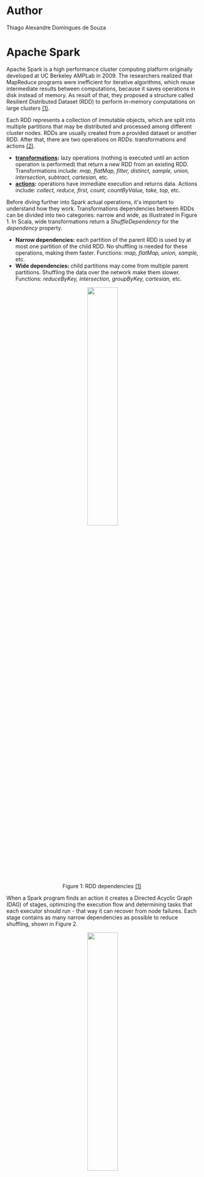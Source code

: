 # Author
Thiago Alexandre Domingues de Souza

# Apache Spark
Apache Spark is a high performance cluster computing platform originally developed at UC Berkeley AMPLab in 2009. The researchers realized that MapReduce programs were inefficient for iterative algorithms, which reuse intermediate results between computations, because it saves operations in disk instead of memory. As result of that, they proposed a structure called Resilient Distributed Dataset (RDD) to perform in-memory computations on large clusters [(1)](#references).

Each RDD represents a collection of immutable objects, which are split into multiple partitions that may be distributed and processed among different cluster nodes. RDDs are usually created from a provided dataset or another RDD. After that, there are two operations on RDDs: transformations and actions [(2)](#references).

- **[transformations](#transformations):** lazy operations (nothing is executed until an action operation is performed) that return a new RDD from an existing RDD. Transformations include: *map, flatMap, filter, distinct, sample, union, intersection, subtract, cartesian,* etc.
- **[actions](#actions):** operations have immediate execution and returns data. Actions include: *collect, reduce, first, count, countByValue, take, top,* etc.

Before diving further into Spark actual operations, it's important to understand how they work. Transformations dependencies  between RDDs can be divided into two categories: narrow and wide, as illustrated in Figure 1. In Scala, wide transformations return a *ShuffleDependency* for the *dependency* property.

- **Narrow dependencies:** each partition of the parent RDD is used by at most one partition of the child RDD. No shuffling is needed for these operations, making them faster. Functions: *map, flatMap, union, sample,* etc.
- **Wide dependencies:** child partitions may come from multiple parent partitions. Shuffling the data over the network make them slower. Functions: *reduceByKey, intersection, groupByKey, cartesian,* etc.

<p align="center">
<img src="https://github.com/thiago-a-souza/Spark/blob/master/img/spark_dependencies.png"  height="40%" width="40%"> <br>
Figure 1: RDD dependencies <a href="https://github.com/thiago-a-souza/Spark/blob/master/README.md#references">(1)</a> </p> 
</p>


When a Spark program finds an action it creates a Directed Acyclic Graph (DAG) of stages,  optimizing the execution flow and determining tasks that each executor should run - that way it can recover from node failures. Each stage contains as many narrow dependencies as possible to reduce shuffling, shown in Figure 2. 

<p align="center">
<img src="https://github.com/thiago-a-souza/Spark/blob/master/img/spark_stages.png"  height="40%" width="40%"> <br>
Figure 2: Spark stages <a href="https://github.com/thiago-a-souza/Spark/blob/master/README.md#references">(1)</a> </p> 
</p>

The execution of a Spark application is illustrated in Figure 3. When a *SparkContext* is executed, the cluster manager (e.g. YARN, Mesos, etc) starts the executors on the work nodes of the cluster. Each node has one or more executors. After that, when it finds an action, it creates a job consisting of stages. Stages are divided into tasks, which are the smallest units in the Spark hierarchy, and run on a single executor. Resources allocation (i.e. number of executors, cores and memory per executor) can be configured at the application level.


<p align="center">
<img src="https://github.com/thiago-a-souza/Spark/blob/master/img/spark_execution.png"  height="40%" width="40%"> <br>
Figure 3: Spark execution <a href="https://github.com/thiago-a-souza/Spark/blob/master/README.md#references">(3)</a> </p> 
</p>



## Creating RDDs
Apache Spark was written in Scala, but it also supports Java, Python and R. Scala for Spark has been largely adopted as result of its high performance and simplicity, reducing boiler-plate code often found in Java.

Creating an RDD requires a reference to *SparkContext*. This object represents the front door to Spark, allowing your application to communicate with your cluster manager (e.g. standalone, YARN, Mesos, etc). Spark properties can be hard-coded for each application using a *SparkConf* object that's passed to the *SparkContext*. Alternatively, *spark-submit* accepts runtime  parameters and also reads configurations from *spark-defaults.conf*. However, configurations specified in *SparkConf* take a higher precedence [(4)](#references).

Hard-coded *SparkContext*  in Scala using the number of threads corresponding to the number of machine cores:

```scala
val config = new SparkConf().setAppName("YourAppName").setMaster("local[*]")
val sc = new SparkContext(config);
// or alternatively:
val sc = new SparkContext("local[*]", "YourAppName")
```

*SparkContext* provided at runtime:
```
./bin/spark-submit --name "YourAppName" --master local[*] --class yourClassHere yourJarHere.jar
``` 


Once a *SparkContext* is available, there are three alternatives to create an RDD: from an external dataset, using the *parallelize* method or from an existing RDD.

```scala
val rdd1 = sc.textFile("file:///your/path/here/your_file.txt")
val rdd2 = sc.parallelize(List(1, 2, 3, 4, 5, 6))
val rdd3 = rdd2.filter(_ % 2 == 0) 
```

### Spark shell
Spark provides an interactive environment based on Scala REPL (Read Eval-Print-Loop) called *spark-shell*. This environment  makes it easier to test small programs because the code is interpreted immediately, so the program doesn't need to be compiled and then submitted to Spark to return a result. From *spark-shell*, users can access *SparkContext* as *sc* and SparkSession as *spark*.

Counting words example:

```sh
$ ./bin/spark-shell 
scala> val lines = sc.parallelize(List("orange mango apple banana", "mango papaya mango"))
scala> val words = lines.flatMap(x => x.split(" "))
scala> val freq = words.map(x => (x, 1)).reduceByKey((x,y) => x + y).collect()
scala> for (word <- freq)
            println(word._1+ " = " + word._2)
```

## Transformations 

* **map:** applies a function to every element in the RDD and returns a new RDD with the same number of elements
```scala
scala> val a = sc.parallelize(List(1, 2, 3, 4, 5))
scala> a.map(x => x + 1)
scala> a.collect()
res1: Array[Int] = Array(2, 3, 4, 5, 6)
```

* **flatMap:** similar to *map*, but each input can be mapped to zero or more output items, so it may return a different number of elements - useful to discard or add data. 
```scala
scala> val a = List("aaa bbb ccc", "ddd", "eee")
scala> a.map(x => x.split(" "))
res2: List[Array[String]] = List(Array(aaa, bbb, ccc), Array(ddd), Array(eee))

scala> a.flatMap(x => x.split(" "))
res3: List[String] = List(aaa, bbb, ccc, ddd, eee)
```


* **filter:** returns a new RDD containing only elements that satisfy the conditional logic provided
```scala
scala> val nbrs = sc.parallelize(1 to 10)
scala> val even = nbrs.filter(_ % 2 == 0)
scala> even.collect()
res4: Array[Int] = Array(2, 4, 6, 8, 10)
```

* **distinct:** returns a new RDD with distinct elements
```scala
scala> val a = sc.parallelize(List(1, 2, 2, 3, 1, 4))
scala> val b = a.distinct()
scala> b.collect()
res5: Array[Int] = Array(4, 2, 1, 3)                                           
```

* **union, intersection, subtract, cartesian:** returns a new RDD after applying the specified set operation
```scala
scala> val a = sc.parallelize(List(1, 2, 3))
scala> val b = sc.parallelize(List(3, 4, 5))

scala> val c = a.union(b)
scala> c.collect()
res6: Array[Int] = Array(1, 2, 3, 3, 4, 5)

scala> val d = a.intersection(b)
scala> d.collect()
res7: Array[Int] = Array(3)

scala> val e = a.subtract(b)
scala> e.collect()
res8: Array[Int] = Array(2, 1)

scala> val f = a.cartesian(b)
scala> f.collect()
res9: Array[(Int, Int)] = Array((1,3), (1,4), (1,5), (2,3), (3,3), (2,4), (2,5), (3,4), (3,5))
```


### Transformations on Pair RDDs
Similarly to MapReduce model, a key/value pair is a common data structure used to perform data aggregations in Spark. Evidently, transformations on pairs require a *(key, value)* pair format.  In case multiple values are provided, they should be formatted as *(key, (value1, value2, ..., valueN))*, preserving the pair format. Some functions on pair RDDs are described below, and a complete list can be found in the *PairRDDFunctions* of the Spark Scala API (5).

* **reduceByKey:** merge values for each key using an associative and commutative reduce function. In practice, the reduce function is applied to each pair of elements with the same key and the result is applied to the next element with the same key, visiting all elements with the same key.

```scala
scala> val gradesPerId = sc.parallelize( List((1, 10), (2, 7), (1, 8), (2, 9)))
scala> val sumGradesPerId = gradesPerId.reduceByKey((x,y) => x+y)
scala> sumGradesPerId.collect()
res10: Array[(Int, Int)] = Array((2,16), (1,18))

scala> val anotherRDD = sc.parallelize(List((1,(10, 100)), (2,(7, 70)), (1,(8, 80)), (2,(9, 90))))
scala> val sumRDD = anotherRDD.reduceByKey((x,y) => (x._1 + y._1, x._2 + y._2))
scala> sumRDD.collect()
res11: Array[(Int, (Int, Int))] = Array((2,(16,160)), (1,(18,180)))
```

* **groupByKey:** group values with the same key. This is a time-consuming function and should be avoided. It shuffles and then aggregates the data - *reduceByKey* is faster because it aggregates and then shuffle the data. Other alternatives to prefer over *groupByKey*: *combineByKey* and *foldByKey*.


* **mapValues:** applies the provided function to the RDD values, preserving the keys.
```scala
scala> val a = sc.parallelize(List((1, 10), (2, 7), (1, 8), (2, 9)))
scala> val b = a.mapValues(x => x + 1)
scala> b.collect()
res12: Array[(Int, Int)] = Array((1,11), (2,8), (1,9), (2,10))

scala> val c = sc.parallelize(List((1, (10, 100)), (2, (7, 70)), (1, (8, 80)),(2, (9, 90))))
scala> val d = c.mapValues(x => (x._1 + 1, x._2 + 10))
scala> d.collect()
res13: Array[(Int, (Int, Int))] = Array((1,(11,110)), (2,(8,80)), (1,(9,90)), (2,(10,100)))
```

* **keys:** returns an RDD with the keys from a given RDD
```scala
scala> val a = sc.parallelize(List((1,10),(2,7),(5,8)))
scala> val b = a.keys
scala> b.collect()
res14: Array[Int] = Array(1, 2, 5)
```

* **values:** returns an RDD with the values from a given RDD
```scala
scala> val a = sc.parallelize(List((1,10),(2,7),(5,8)))
scala> val b = a.values
scala> b.collect
res15: Array[Int] = Array(10, 7, 8)
```

* **sortByKey:** returns an RDD sorted by key
```scala
scala> val a = sc.parallelize(List((5, 2), (3, 7), (1, 8), (2, 9)))
scala> val b = a.sortByKey()
scala> b.collect()
res16: Array[(Int, Int)] = Array((1,8), (2,9), (3,7), (5,2))
```

* **join:** returns an RDD from an inner join between two RDDs
```scala
scala> val a = sc.parallelize(List((5, 2), (3, 7), (1, 8), (2, 9)))
scala> val b = sc.parallelize(List((3,9)))
scala> val c = a.join(b)
scala> c.collect()
res17: Array[(Int, (Int, Int))] = Array((3,(7,9)))
```

* **leftOuterJoin:** returns an RDD from a left outer inner join between two RDDs
```scala
scala> val a = sc.parallelize(List((1,2), (3,4)))
scala> val b = sc.parallelize(List((3,9)))
scala> val c = a.leftOuterJoin(b)
scala> c.collect()
res18: Array[(Int, (Int, Option[Int]))] = Array((1,(2,None)), (3,(4,Some(9))))
```


## Actions
* **reduce:** unlike *reduceByKey*, the *reduce* function is an action, so it returns a value. It reduces the elements of the RDD using the provided commutative and associative function. **Remark:** this is not similar to the MapReduce function, which receives the data aggregated and sorted.

```scala
scala> val a = sc.parallelize(List(1, 2, 3))
scala> a.reduce((x,y) => x + y)
res19: Int = 6

scala> a.reduce((x,y) => Math.min(x, y))
res20: Int = 1
```

* **collect:** returns an array with all elements from the RDD
```scala
scala> val a = sc.parallelize(List(1, 2, 3, 3))
scala> a.collect
res21: Array[Int] = Array(1, 2, 3, 3)
```

* **count:** returns the number of items in the RDD
```scala
scala> val a = sc.parallelize(List(1, 2, 3, 3))
scala> a.count
res22: Long = 4
```

* **countByValue:** returns a map of *(value, count)* from the RDD
```scala
scala> val a = sc.parallelize(Array(1,2,2,3,3,3,3))
scala> a.countByValue
res23: scala.collection.Map[Int,Long] = Map(2 -> 2, 1 -> 1, 3 -> 4)
```

* **take:** returns an array with the first N elements from the RDD
```scala
scala> val a = sc.parallelize(List(3, 1, 5, 7))
scala> a.take(2)
res24: Array[Int] = Array(3, 1)
```

* **top:** returns the top k values from the RDD
```scala
scala> val b = sc.parallelize(List(6, 9, 4, 7, 5, 8))
scala> b.top(2)
res25: Array[Int] = Array(9, 8)
```



## Persistence
Spark recomputes an RDD and its dependencies every time an action is executed. This behavior can impact iterative algorithms, which reuse the same data multiple times. Preventing this effect can be achieved using persistence functions, that can save the RDD in memory, disk or both. Levels available: *MEMORY_ONLY* (default), *MEMORY_ONLY_SER*, *MEMORY_AND_DISK*, *MEMORY_AND_DISK_SER* and *DISK_ONLY*.

```scala
scala> rdd.persist(org.apache.spark.storage.StorageLevel.MEMORY_AND_DISK)
scala> result.unpersist()
```

# Spark SQL
RDDs were created to support a wide variety of data formats using flexible APIs to control them. However, by knowing the data format in advance allows Spark to perform additional optimizations. As result of that, Spark introduced a component called Spark SQL [(6)](#references), enabling programmers to work with structured data using SQL or HQL (Hive Query Language). This component organizes the data into Dataframes/Datasets, which is similar to a database table. Dataframes/Datasets store the data more efficiently in binary format (a.k.a. Project Tungsten), rather than expensive Java serializations. It also takes advantage of optimized execution plans (a.k.a. Catalyst Optimizer) to get a better performance than RDDs. 


Similarly to RDDs, Dataframes/Datasets represent a collection of distributed immutable objects, containing additional data format information not present in RDDs. Dataframes, introduced in Spark 1.3, and Datasets added in version 1.6, had their APIs unified in Spark 2.0. The difference between them is that Dataframes don't have a specific type, whereas Datasets use strongly typed objects. **In practice, a DataFrame is an alias to Dataset[Row].**

## Creating a SparkSession
A *SparkSession* object is the entry point for Spark SQL to work with Dataframes/Datasets. As mentioned before, *spark-shell* provides a *SparkSession* object as *spark*.

```scala
val spark = SparkSession
  .builder()
  .master("local[*]")
  .appName("YourAppName")
  .getOrCreate()
```

## Creating Dataframes
Dataframes have a schema information about the columns stored - column names, data types and if nulls are allowed. Spark has three alternatives to provide a schema to a Dataframe: inferring from metadata (using information from Scala case classes, JSON or JDBC), inferring from data (if data doesn't provide a schema) and specified programmatically.

Spark SQL supports a wide variety of data sources (e.g. CSV, JSON, JDBC, Parquet, etc). As result of that, there are several options to create Dataframes. The most common solution is creating an RDD with a Scala case class and then convert to a Dataframe using the function *toDF* or *createDataFrame*. However, Scala case classes are limited to 22 fields. In that case,  Dataframes can be specified programmatically using the *createDataFrame* function.



- **toDF:** converting RDD to *DataFrame*
```scala
scala> import spark.implicits._
scala> case class Person ( name : String,  age : Int )
scala> val df = sc.parallelize(List(Person("john", 30), Person("peter", 17))).toDF()
df: org.apache.spark.sql.DataFrame = [name: string, age: int]

scala> val rdd = sc.textFile("file:///path/to/file.txt")
scala> val df = rdd.map(x => x.split(",")).map(x => Person(x(0), x(1).toInt)).toDF()
df: org.apache.spark.sql.DataFrame = [name: string, age: int]
```

- **createDataFrame:**
```scala
scala> val inputRDD = sc.textFile("file:///path/to/file.txt")
scala> val personRDD = inputRDD.map(x => x.split(",")).map(x => Person(x(0), x(1).toInt))
scala> val df = spark.createDataFrame(rdd)
df: org.apache.spark.sql.DataFrame = [name: string, age: int]

// specifying the schema programmatically
scala> val schema = StructType(List(StructField("Name", StringType, true), StructField("Age", IntegerType, true)))
scala> val rowRDD = inputRDD.map(x => x.split(",")).map(x => Row(x(0), x(1).toInt))
scala> val df = spark.createDataFrame(rowRDD, schema)
df: org.apache.spark.sql.DataFrame = [Name: string, Age: int]
```

- **CSV:** if the header is available in the input file it can be enabled to capture the column names. Unless the *inferSchema* is enabled, the default column type is *String*. In addition to that, the schema can be provided programmatically.

```scala
scala> val df = spark.read.option("header", "true").csv("/path/to/file.csv")
df: org.apache.spark.sql.DataFrame = [name: string, age: string]

scala> val df = spark.read.option("header", "true").option("inferSchema", "true").csv("/path/to/file.csv")
df: org.apache.spark.sql.DataFrame = [name: string, age: int]

// specifying the schema programmatically
scala> val schema = StructType(List(StructField("Name", StringType, true), StructField("Age", IntegerType, true)))
scala> val df = spark.read.schema(schema).csv("file:///path/to/file.txt")
df: org.apache.spark.sql.DataFrame = [Name: string, Age: int]

```

- **JSON:** infers data types from metadata

```scala
scala> val df = spark.read.json("file:///path/to/file.json")
df: org.apache.spark.sql.DataFrame = [age: bigint, name: string]
```

- **JDBC:** infers data types from metadata
```scala
scala> val df = spark.read.jdbc(url, table, properties)
df: org.apache.spark.sql.DataFrame = [name: string, age: int]
```



## Creating Datasets
Datasets can be created from Dataframes using the function *as[T]*, where *T* is either a case class or a tuple, or the function *toDS()* after importing the *implicits* package. In addition to that, it's also possible to create datasets from collections using the function *createDataset*.

```scala
scala> case class Person ( name : String,  age : Int )
scala> val ds = spark.read.option("header", "true").option("inferSchema", "true").csv("file:///path/to/file.csv").as[Person]
ds: org.apache.spark.sql.Dataset[Person] = [name: string, age: int]

scala> import spark.implicits._
scala> val rdd = sc.parallelize(List(("john", 30),("peter", 17)))
scala> val ds = rdd.toDS()    
ds: org.apache.spark.sql.Dataset[(String, Int)] = [_1: string, _2: int]

scala> val ds = spark.createDataset(List(17, 30, 25))
ds: org.apache.spark.sql.Dataset[Int] = [value: int]

scala> val ds = spark.createDataset(List(("john", 30),("peter", 17)))
ds: org.apache.spark.sql.Dataset[(String, Int)] = [_1: string, _2: int]
```

## Working with Dataframes
Most Dataframe operations take a Column or a *String* to refer to some attribute. There are three alternatives to work with columns:

**1. Using $-notation (requires importing implicits)**
```
scala> import spark.implicits._
scala> empDF.filter($"age" > 20).show()
+----+---+
|name|age|
+----+---+
|john| 30|
+----+---+
```

**2. Using the Dataframe**
```
scala> empDF.filter(df("age") > 20).show()
+----+---+
|name|age|
+----+---+
|john| 30|
+----+---+
```

**3. Using SQL query string**
```
scala> empDF.filter("age > 20").show()
+----+---+
|name|age|
+----+---+
|john| 30|
+----+---+

```


### Dataframe transformations
*Dataframe/Dataset* transformations are also lazily evaluated, but return a *Dataframe* instead of an RDD.


* **select:** returns a new *Dataframe* with the columns provided
```
scala> empDF.select("name", "country").show(2)
+---------+-------+
|     name|country|
+---------+-------+
|     john|    usa|
|francisco| brazil|
+---------+-------+
```

* **filter:** returns a new *Dataframe* with rows that passed the test condition
```
scala> empDF.filter($"country" === "brazil").show()
+---------+-------+---+------+
|     name|country|age|salary|
+---------+-------+---+------+
|francisco| brazil| 32|  2000|
|    pedro| brazil| 32|  1000|
+---------+-------+---+------+
```

* **distinct:** returns a new *Dataframe* with distinct rows
```
scala> empDF.select("country").distinct().show()
+-------+
|country|
+-------+
| brazil|
|    usa|
+-------+
```

* **groupBy:** groups the *Dataframe* using the columns provided
```
scala> empDF.groupBy("country").count().orderBy($"count" desc).show()
+-------+-----+                                                                 
|country|count|
+-------+-----+
|    usa|    3|
| brazil|    2|
+-------+-----+

scala> empDF.groupBy("country").sum("salary").orderBy("sum(salary)").show()
+-------+-----------+                                                           
|country|sum(salary)|
+-------+-----------+
| brazil|       3000|
|    usa|       6500|
+-------+-----------+
```

* **union, intersect:** returns a new *Dataframe* after applying the set operation
```
scala>  empDF.union(anotherDF)
scala>  empDF.intersect(anotherDF)
```

* **joins:** RDD provides functions for each join type (e.g. *join, leftOuterJoin, rightOuterJoin,* etc), but Dataframe provides a single function *join* and take a string parameter to specify the join type. Available join types: *inner, cross, outer, full, full_outer, left, left_outer, right, right_outer, left_semi and left_anti*.
```
scala> val empDF = spark.read.option("header", "true").option("inferSchema", "true").csv("file:///path/to/employee.csv")
scala> val deptDF = spark.read.option("header", "true").option("inferSchema", "true").csv(""file:///path/to/departments.csv")

scala> empDF.join(deptDF, empDF("deptId") === deptDF("deptId")).select("name", "deptName").show()
+---------+---------+
|     name| deptName|
+---------+---------+
|     john|       IT|
|francisco|       HR|
|   george|Marketing|
|    pedro|       HR|
+---------+---------+

scala> empDF.join(deptDF, empDF("deptId") === deptDF("deptId"), "left_outer").select("name", "deptName").show()
+---------+---------+
|     name| deptName|
+---------+---------+
|     john|       IT|
|francisco|       HR|
|   george|Marketing|
|    james|     null|
|    pedro|       HR|
+---------+---------+
```

### Dataframe actions

* **printSchema:** displays the *Dataframe* schema in a tree format
```
scala> empDF.printSchema
root
 |-- name: string (nullable = true)
 |-- country: string (nullable = true)
 |-- age: integer (nullable = true)
 |-- salary: integer (nullable = true)
 |-- deptId: integer (nullable = true)
 ```
 
 * **show:** unless specified, displays the top 20 *Dataframe* rows in a tabular format
 ```
scala> empDF.show()
+---------+-------+---+------+------+
|     name|country|age|salary|deptId|
+---------+-------+---+------+------+
|     john|    usa| 30|  1000|     1|
|francisco| brazil| 32|  2000|     2|
|   george|    usa| 45|  1500|     3|
|    james|    usa| 45|  4000|  null|
|    pedro| brazil| 32|  1000|     2|
+---------+-------+---+------+------+
```

 * **take:** returns an *Array* with the first N elements in the *Dataframe*
 ```scala
 scala> empDF.take(2)
res26: Array[org.apache.spark.sql.Row] = Array([john,usa,30,1000,1], [francisco,brazil,32,2000,2])
```
 
 * **count:** returns the number of elements in the *Dataframe*
```scala
scala> empDF.count()
res27: Long = 5
```
 * **collect:**  returns an *Array* with all elements in the *Dataframe*
 ```scala
 scala> empDF.collect()
res28: Array[org.apache.spark.sql.Row] = Array([john,usa,30,1000,1], [francisco,brazil,32,2000,2], [george,usa,45,1500,3], [james,usa,45,4000,null], [pedro,brazil,32,1000,2])
```


### Running SQLs
Spark SQL allows creating queries against a temporary view and returns a new *Dataframe*, making it easier to create complex queries. Temporary views can be assigned to the current session, using the function *createOrReplaceTempView*, or shared among all sessions while the application is active, using the function *createGlobalTempView*.

```
scala> empDF.createOrReplaceTempView("employees")
scala> deptDF.createOrReplaceTempView("departments")
scala> spark.sql("select name, age from employees")
res29: org.apache.spark.sql.DataFrame = [name: string, age: int]
scala> spark.sql("select * from departments")
res30: org.apache.spark.sql.DataFrame = [deptId: int, deptName: string]

scala> spark.sql("select name, age from employees").show()
+---------+---+
|     name|age|
+---------+---+
|     john| 30|
|francisco| 32|
|   george| 45|
|    james| 45|
|    pedro| 32|
+---------+---+
scala> spark.sql("select country, count(*) from employees group by country").show()
+-------+--------+                                                              
|country|count(1)|
+-------+--------+
| brazil|       2|
|    usa|       3|
+-------+--------+
scala> spark.sql("select a.name, b.deptName from employees a left outer join departments b on a.deptId = b.deptId").show()
+---------+---------+
|     name| deptName|
+---------+---------+
|     john|       IT|
|francisco|       HR|
|   george|Marketing|
|    james|     null|
|    pedro|       HR|
+---------+---------+
```

### User Defined Functions (UDFs)
User Defined Functions (UDFs) allow programmers to create customized functions not available in the Spark SQL API. Otherwise it would be required to convert the *Dataframe* to an RDD and then modify the data. It's important to highlight that UDFs should avoided whenever possible as Catalyst may not optimize the function created.


```
scala> val reverseString = (input : String ) => {
           var ans = ""
           for(i <- input)
               ans = i + ans
           ans
       }
scala> spark.udf.register("reverse_str", reverseString )
scala> spark.sql("select name, reverse_str(name) from employees").show()
+---------+---------------------+
|     name|UDF:reverse_str(name)|
+---------+---------------------+
|     john|                 nhoj|
|francisco|            ocsicnarf|
|   george|               egroeg|
|    james|                semaj|
|    pedro|                ordep|
+---------+---------------------+
```





# References
(1) Zaharia, Matei, et al. Spark: Cluster computing with working sets. HotCloud 10.10-10 (2010): 95.

(2) Karau, Holden, et al. Learning spark: lightning-fast big data analysis. O'Reilly Media, Inc.", 2015.

(3) Karau, Holden and Warren, Rachel. High Performance Spark: Best Practices for Scaling and Optimizing Apache Spark. O'Reilly Media, Inc.", 2017.

(4) Spark Configuration - https://spark.apache.org/docs/latest/configuration.html

(5) Spark Scala API - https://spark.apache.org/docs/latest/api/scala/index.html

(6) Spark SQL Guide - https://spark.apache.org/docs/latest/sql-programming-guide.html
